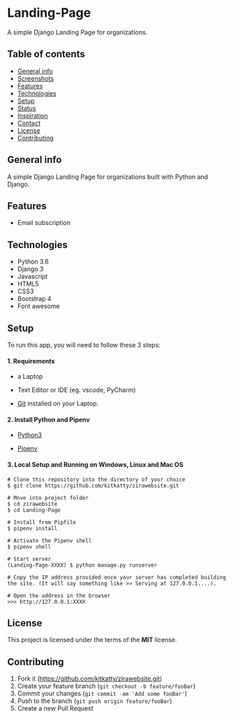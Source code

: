 # Landing-Page
A simple Django Landing Page for organizations.


## Table of contents
* [General info](#general-info)
* [Screenshots](#screenshots)
* [Features](#features)
* [Technologies](#technologies)
* [Setup](#setup)
* [Status](#status)
* [Inspiration](#inspiration)
* [Contact](#contact)
* [License](#license)
* [Contributing](#contributing)


## General info
A simple Django Landing Page for organizations built with Python and Django.




## Features

* Email subscription

## Technologies
* Python 3.6
* Django 3
* Javascript
* HTML5
* CSS3 
* Bootstrap 4
* Font awesome

## Setup

To run this app, you will need to follow these 3 steps:

#### 1. Requirements
  - a Laptop

  - Text Editor or IDE (eg. vscode, PyCharm)

  - [Git](https://git-scm.com/book/en/v2/Getting-Started-Installing-Git) installed on your Laptop.


#### 2. Install Python and Pipenv
  - [Python3](https://www.python.org/downloads/)
  

  - [Pipenv](https://pipenv-es.readthedocs.io/es/stable/)

#### 3. Local Setup and Running on Windows, Linux and Mac OS

  ```
  # Clone this repository into the directory of your choice
  $ git clone https://github.com/kitkatty/zirawebsite.git

  # Move into project folder
  $ cd zirawebsite
  $ cd Landing-Page

  # Install from Pipfile
  $ pipenv install

  # Activate the Pipenv shell
  $ pipenv shell

  # Start server
  (Landing-Page-XXXX) $ python manage.py runserver
  
  # Copy the IP address provided once your server has completed building the site. (It will say something like >> Serving at 127.0.0.1....).
  
  # Open the address in the browser
  >>> http://127.0.0.1:XXXX
  
  ```



## License

This project is licensed under the terms of the **MIT** license.

## Contributing

1. Fork it (<https://github.com/kitkatty/zirawebsite.git>)
2. Create your feature branch (`git checkout -b feature/fooBar`)
3. Commit your changes (`git commit -am 'Add some fooBar'`)
4. Push to the branch (`git push origin feature/fooBar`)
5. Create a new Pull Request
